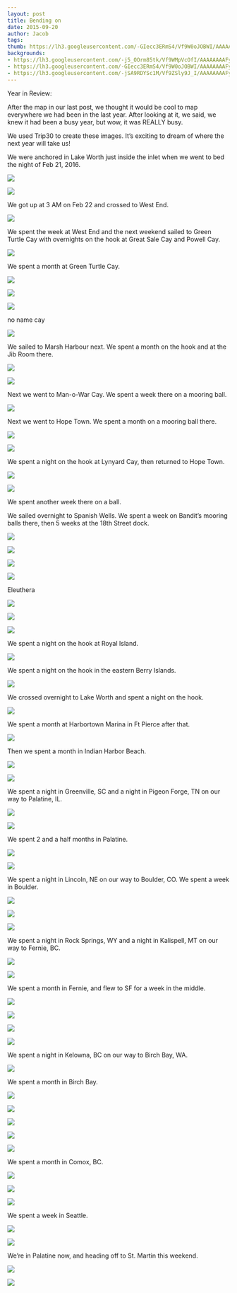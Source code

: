 ```yaml
---
layout: post
title: Bending on
date: 2015-09-20
author: Jacob
tags:
thumb: https://lh3.googleusercontent.com/-GIecc3ERmS4/Vf9W0oJOBWI/AAAAAAAAFyw/QoXENJnAhVo/s640/blogger-image-1176498696.jpg
backgrounds:
- https://lh3.googleusercontent.com/-j5_OOrm85tk/Vf9WMpVcOfI/AAAAAAAAFyA/VlIVS7een0w/s640/blogger-image--2033543811.jpg
- https://lh3.googleusercontent.com/-GIecc3ERmS4/Vf9W0oJOBWI/AAAAAAAAFyw/QoXENJnAhVo/s640/blogger-image-1176498696.jpg
- https://lh3.googleusercontent.com/-jSA9RDYSc1M/Vf9ZSly9J_I/AAAAAAAAFy8/RQLlZdyXDV0/s640/blogger-image-917237636.jpg
---
```


Year in Review:

After the map in our last post, we thought it would be cool to map everywhere we had been in the last year.  After looking at it, we said, we knew it had been a busy year, but wow, it was REALLY busy. 

We used Trip30 to create these images. It’s exciting to dream of where the next year will take us! 

We were anchored in Lake Worth just inside the inlet when we went to bed the night of Feb 21, 2016.  

![](https://cloud.githubusercontent.com/assets/13930968/24735070/a713baa0-1a46-11e7-999e-4cde13af7fde.JPG)

![](https://cloud.githubusercontent.com/assets/13930968/24735403/65e5d516-1a48-11e7-8f54-b8a24f99cc98.JPG)

We got up at 3 AM on Feb 22 and crossed to West End.  

![](https://cloud.githubusercontent.com/assets/13930968/24735424/7606fa88-1a48-11e7-83e9-96f48b5a9156.JPG)

We spent the week at West End and the next weekend sailed to Green Turtle Cay with overnights on the hook at Great Sale Cay and Powell Cay.  

![](https://cloud.githubusercontent.com/assets/13930968/24735455/a786ed0c-1a48-11e7-959d-d7b4d5d85761.JPG)

We spent a month at Green Turtle Cay.  

![](https://cloud.githubusercontent.com/assets/13930968/24735551/1cd9bbc0-1a49-11e7-926f-a30e0d5764b4.JPG)

![](https://cloud.githubusercontent.com/assets/13930968/24735581/33006782-1a49-11e7-9764-af95d300bf9a.JPG)

![](https://cloud.githubusercontent.com/assets/13930968/24735600/5ef88856-1a49-11e7-8222-fc1098f41af0.JPG)

no name cay

![](https://cloud.githubusercontent.com/assets/13930968/24735634/8913a06c-1a49-11e7-925e-3efae3efe167.JPG)

We sailed to Marsh Harbour next.  We spent a month on the hook and at the Jib Room there.  

![](https://cloud.githubusercontent.com/assets/13930968/24735673/b1fd54a0-1a49-11e7-8275-51da10a4160c.JPG)

![](https://cloud.githubusercontent.com/assets/13930968/24735707/cef0aab2-1a49-11e7-9b83-c6097dc9ce8a.JPG)

Next we went to Man-o-War Cay.  We spent a week there on a mooring ball. 

![](https://cloud.githubusercontent.com/assets/13930968/24735726/e8fb9746-1a49-11e7-8802-50b8a1275d01.JPG)

 Next we went to Hope Town.  We spent a month on a mooring ball there.  

![](https://cloud.githubusercontent.com/assets/13930968/24735747/09e2d3e8-1a4a-11e7-96d1-f28b454124b6.JPG)

![](https://cloud.githubusercontent.com/assets/13930968/24735765/1eecd68a-1a4a-11e7-9e7e-a9206e749840.JPG)

We spent a night on the hook at Lynyard Cay, then returned to Hope Town.  

![](https://cloud.githubusercontent.com/assets/13930968/24735778/34986fa8-1a4a-11e7-84f9-e7ad699f3edb.JPG)

![](https://cloud.githubusercontent.com/assets/13930968/24735803/4730cdea-1a4a-11e7-9c25-b52ab425afb0.JPG)

We spent another week there on a ball.  

We sailed overnight to Spanish Wells. We spent a week on Bandit’s mooring balls there, then 5 weeks at the 18th Street dock.  

![](https://cloud.githubusercontent.com/assets/13930968/24735901/b892afda-1a4a-11e7-897b-0513720805e7.JPG)

![](https://cloud.githubusercontent.com/assets/13930968/24735831/695f632c-1a4a-11e7-9d58-de310a4b7dcc.JPG)

![](https://cloud.githubusercontent.com/assets/13930968/24735935/e1b3bd96-1a4a-11e7-809c-7f1deeb349b5.JPG)

![](https://cloud.githubusercontent.com/assets/13930968/24735960/076d3a4e-1a4b-11e7-831b-935247d02e96.JPG)

Eleuthera

![](https://cloud.githubusercontent.com/assets/13930968/24735990/296dd630-1a4b-11e7-9ba2-ffac8d7d8ef0.JPG)



![](https://lh3.googleusercontent.com/h4lawsWt_yw1tulKDTojeMFw_46TX00pNUPWV3rwysLlEYSrUoEEwo3J4kIAVj4-rLxtDIARAoaUszqkCUhdL3ONp9bR8eARQYGmIj1VIVyEpVAG2Ca19oksbRXvlM_kxbfCtiqySRcrwFbVVPvMEFYQpdY6chB5M7iRO_81mHUGMSJe3hnPmBABy_GszuLXFKEsOLSXoVjukT_7cLGfdt7K9xczN67f5YQc7PmhYqEDuIgKLvObf19tMdJBzupflZzkdJnEP3OSi87uhjNe0pnP6Atd1-DOryCPytc53yoNkhszkiSudoAIkF4vN1wg371uYSSnAUdKQN8cwah4-2v21uB3GlarWLAdl7q12NZHXBaYeZFolH74wn7y-sbZitG_0-UWM4fk4tK7TQ8AK1ecDZaHnSIZ3-Ju9qHK8maAJ1pJsVW2Df7CMuRS3KiO0be8ti5vv3eyBY5PehmUoB87g_ZmBMMn-GRCjpcEbs9_xC6pVAeqax3Bf4QfnWNnwSiOcAD3Jhlue8_5yRwRrqtJxxjO-EzvvDmqloUMp0a5d1RO9Mexl2POm3fQwm0-0Hy1ta3q5rKzJ-vMXEmdGz2vehefsYlyQLkug9WdMbps61H-EVmxhQ=w1502-h1126-no)



![](https://lh3.googleusercontent.com/k22YdWKpXV45sN1HnkyjooK4II52gvC0pM2kT6cceO79StcexRmcetiqMf3NHeJmP1zFbPtHKYNdknlnUL1u2XqtAcOPYLQSfJPHwvLQ1qJyh8Qqk7_5-dWN4w8E37EzgaOH6myT8jLgVk0jZLxmA5rsUeTTMDqAExZSXNCam4A5Rii_dHXAv5AXDRtO-lQvDyTXdo5NrmuJH1JCetPyijlUGGN7cyenTMfjCTglIVJ40qxytXcRooDbHiCkBI3XhEn1fel60craACkJbAcYXhYyfVKn14c0m_mlhnAXz774IW7us9fSQGurtsxjSdiVHWMigR3ssCFG_H1upgnCqzZJMAWdvFoWY8C1fS2Oaarb_xFkwQ6YSSCZ7xmhFx0YSDzH8F9jV_MTwY4hQQNcde70URL7TQlsXp2uUD6YtxiYoSpWrzXlWYvWZudEzZlhJ8trZ8t9p_DjC8s992KDlG17CCknj9FE7bCzeW8xAxQxKTwZu5mpPuxvljfNUXjkMbl7wxV4R79NLgKWWdDN17tXYi9lUD48EWdImmijgWMrx6xpuIlY1XdyWgm4UoS-hEyU9ubOAknQdCKnA0JL16W8KHgLJKSFkEXgsGYkftNVK8cf-YdxYA=w1620-h1214-no)


We spent a night on the hook at Royal Island.  



![](https://lh3.googleusercontent.com/ywKbD7Tq1FDeQr0Pzlv6AlXkDg3bKR3eOUpfgpQYizDP9-bcFwMsY2GhbITbUajJQxTDen7G59OV8-EKTsiAiS8nucSQxnGUmvKK2B8Kh7k3oxqNNnfTi2lZU8Wd8URSjzw3mOlpTP2fzKQCIesH3qxNWwFzHkO76m4xoPqMCw4xMPkehC23BR-RL5J1IKnkXsuA9ORYfXAI_B9_3J7ayGs5neM7UMZWRz4m1cnvp_pUiCve_kekk0IWe7A31qbV3rjTfMQtiMSK7_XwPjJuuETQ9BB08x0mC_hb4lUMrzm4jNZ4BFWAu6Ihlmo3JKJ5AVPSCwkN-GxbxHBOFwMskCi3wp_QAHxBy-4lW8HHhIMnOCqCpZsfvWR3qANQ7u8H2tiEKoZLbTCyNsXErvgpBR9lEXVwFKFtQJJXE6dFplbTQzQWbEEV8yfQfFOQ-HY0LAHJ0a-4tHJUZqTkIf4d6grtf8KbOsF4o273Eja1oYPDxG3Qv2xgUiSQnX_b6f3JpM838NgRySQig4DOHkeowzAezWjW2RPUJWdt2WO7qwOBTTUwa7pRjDFR0A8yyZqq1cvoNMq1SABWdGm8D5ZVRGOK4BGV5VivwrKtFizkjW-W-d6EfA=w1468-h1214-no)


We spent a night on the hook in the eastern Berry Islands.  



![](https://lh3.googleusercontent.com/xOM4UzdwQx4p0cPULe3LUCI_xc47_NB6yRmrdxFTRjTepzbPFIGKhRM9yuQTNFG63IDs0FVAyA6-K80W_Ft92z6yuQML84oOc3Sy7Afc8RH83fgmtIk3nULoNsD79gLS3XI7HpZxTnQ8oBeKf8DeHvSvBDbBhumUeZlJmexyeCaXRR8wt0qOqNLwrEQ9vDzLM2yf8_6CzUiupdysxOjVG7qJ-hMSvUXCQ7hvL9H9M_5TWA9mweg1rOB2L7ScMx19BecH4TgKHpsjIuI3tqq4YYMQGg9Zpre8GsNex6YlGAS0kTmii9JzqhcG9RzeTdibRsocEMIjrSM2q7k9vi8leALG1vAmPq07X2XccqTold6xJZXfbCAJuI0xOlGijBwXnNydDIc4I9eZjypptuPPSWSA5B17N7aChF60ForFZtNJDslOYkGZSuwDzLjsEyZMrkE3xl5kNGQM20m_Vf7SvrmhxENzyFvdeswLyCWLMOny24O9rnFWu0t1WeVj-JO_FbPwSsZp2lpDeKKSvyCV8OOIT8VORM3pMS4kvYBq1vF6dHXVHAqivWVpDS6aCxUh7IUJq1ygzu5B2KTkbnDHHWd-Pj9vomtZEsIPHhzJSbmK8Br9wqQA0w=w1620-h1214-no)


We crossed overnight to Lake Worth and spent a night on the hook.  





![](https://lh3.googleusercontent.com/WzySlyraJOhhxaA24h4UcP6Ae_m1RNbzP5q5pWr8c1otRXSnYVX33yopHV0GEqBKRHxxa8jIV0iQg8GMS3naHh9zONlnWf8WzPy2KCUa5wmiD-2ijJxepydEp6KOSO4JomL1TZOiIo61Z4Ws5ikTcPmtzGaySMHrthgRps7mGlHjrvG5Hmg3QZ6dbopUQAX8W8f5VcBppRKMtHbyA64vUcpuobO5oriuty3ew82RppQRAsz0pd0JOG68rzpeR57TX-wRvvRxoruwsCsssR-1rkVCH6YdJ5ZFGebRYZXYgsMJS0V0D99zFOGdSKFGkB5brgLNV9up_wjPyex-Vdc7sQud6S58HdiP4_na3D6wxoxWNPXZEvWeBWmXhWnEIdYXBB-Rcji4lNchVxUOERgUcArQgdrPYJhwH2m0f-5w1H3XteziOcG1ndhzDv8-s8zi7PU43E-X_cEtJKNr5Sc7fMHJdYxx2VoEzvxXPMdVJd_1V1IhlrzGS-mfctAUvKRJ7uZl6yP7iClo2LhXYCLDp_sbkMiGflAPn7JoUvGlBffMr2AHSUit5qxhrZQv26Zp4VXz-7cH4PN3KCP8EztC_aL1tPoil-NJNyUKJ028ecxcMcpmVQ=w912-h1214-no)


We spent a month at Harbortown Marina in Ft Pierce after that.  



![](https://lh3.googleusercontent.com/vR65kQBfjaDkiGbYcSZNDovP8NT7cY_yt2LkhfQ4vs0-Ps6edAbzMR2VlX9X8kpVwJe--EXg2x7CIFwzkt-tRhx3pxoJJJNTjLHsy260pEdsszzetQPqF0d3yOjJUqlbksEp-tG-DCRZq_zyokV_b0TU8I0ODx0cO7QfBkKZX_rv7qv3jlxZnzD2x9Lidz_1QFu2ktN30-YGRcK6zE88AcIufrPnzrbpfNqUyUbU09XuMpWVovvyroG2bIgaUNXSPuClrDzZaMhbFxdQYPMVw2zVtaV4omNhDC9KYPjt3GXl65o0BBGvHJiHXBQNQjrfB8MPq3_YH_rZo6j708oOA7UdvlkyjCOUbNL-S6NJhpifGzAcC88t0RLcRiwgYxeKDQKxTG4FY6cJWmMm7gHIRuH5fZy2FDqi7iyQZEId4fXz_Auy9jIXwLImaM6oNvekw1bZMUMWzC-hXY3jpv3biiTVmG4_zZwdbTBrSQ1OgoKZvEaYuadu3Vfgt3jjDpJwIZBZH0IrPYoNvIPvYy_wWRliOyg5uUwAvW4vU7LI8d7jLWfCr8dkJmukimqXebDHq542ghbs4XLVzxGMVwELAIL-AVY-gAjS1ZVDCU-C6Hyc0teDIg=w1712-h1214-no)




Then we spent a month in Indian Harbor Beach.  



![](https://lh3.googleusercontent.com/cicZO7zI5Vy-Whc0cyj6h57IQm-3WvVnp-aXYNNCCfkc2TBaqqAH1Z3PiAnDwyIrsBbgcqg6_u25m5j2ABBt4xAVfO-DxKvVpPK0fSrenKuazNmrcp0jL5T8Bv41NCRKyVzb72BTH7OSyRE7NTt5c_fxDGfjCsEcKTXyVSw6GlCAXa__MrPBFpK3ANHHawDqMt5z9RH0QcF4_nDCf_jb87r6EVav68ZtmfdWVoD6xxqlYcB4pdjFAPU6JdkTxfRbRDh3dQaYJG1AnOij-AEo0Sn2RkcsXiC0wNXtebr9Bko-DtWyJP7L1KL_D9ElQjHK3RGfYto0FfHoBfW1FXMaG53X69eVqEWK_KlsVBcH2oitocu7lgsqkRFCD7uPJFufS5Ekw-Nur_jEzDcs-5ZtG6Btc4XW4zyaSy5V2pkGugMJvs5uADRMrY3mFXQR_2tZn1YCAx7xpy2gHnErohHdKnwH2Rd8auc-FJPM_2MlIzCHquqztbbGgqW1RJfh8s5mROqVOEBD3vF3e_suc2-9sX2dXDEFMfKOA11UREJyyLkhy5hOWmAQ2kFud8WExNO6K23_5fiLRhm3t2rOdjcL5yzolPYnhA8vzdo4QAigbXAmcALJyzFsjg=w1840-h1194-no)



![](https://lh3.googleusercontent.com/ZwgKzNnbuUePezqwTmvxysi2I6RJZNT2mWCS45ORej6iurEaAZqUjV7u632SvrRrqSgzm2PP27GHdjepSlzoUi_9qiST6EGnSrkuEPnnVX_lOT84QMGzaZhGKw8LL91hz78Qmamn_TwRyNX02x6GnaI1szL3YwoYSNb7wq9BxqRGv-mKuDoxwoXSwCAPl8a4Jl4okIiIyG0h5V1qRzPB1fQdRJKuSCzp9NVK8Dogoy3aBb9fJVce-LVl8B06NmKCMn05TwCi5yVTLmethzlfCgBuIiTsR5gv83jVCWUFhxJPK8c0r1hkCrnMKC4YUuUEdvyvAIapzXpU7qX_XLUgjjEtfjc9gpR7bg_BxYm04GmxiRQ5GS8FZHrVVQqm8F6Kw71f_SQFb7aR58vMgbE4gf6ZBHHhWOKm253GnzuR1eymD-nEyokEEuXnkPDBTa_ULFIlpA46vxf7yo5bVF02ewiFQfeucJ5k7N0vVRdmaLRwot3xHNI3OMamdcPx8X3cPxf7TfzgKurC-brKNLTBKrcxlKv_EXH9Ggb1a1ITOUa7Nwz2qe1cdKV8cXWy_iCP2fZSxB5FgxR90xqFlXOaTfECDarFNU_Rxb2v6hQdgBSMv96UT43yaA=w1414-h1214-no)


We spent a night in Greenville, SC and a night in Pigeon Forge, TN on our way to Palatine, IL.  

![](https://lh3.googleusercontent.com/fLCj2gFKnGhcsfpr6j2tRX6fgSBw94elNcCLGA0XsAyyly_aavgwWdBTvRieAhQ_ul3NeZx6s3Ec4DXy-uuHe28PpWdCXqPmJfZVXkRsPJb0mcw_2LcRfuguSC_JgxcfIG2uAG8Mkd8uIm5_kdEb5do5w9xiW0oIfJjGSJt5gMQiwiWsuhFGh5qv43J7_WFuI1TCfuqlsydcymO59J-vo6SmbJ3agnz7ZqpdgEVv1YUSjgy8KyDPmI6TydtY4GVZTyAYM3iaaGXhmsygcc_4Sg8XfDA5yGQzcEswLX2-MaxLs08VD_MbdmY7NU2eLXRbSW34Y4OzVA0_uAeBXM4rPTahWf9jQOysjd8u9fd3rXYuAdAl2bfPXBU04bA1MEFSYXaWAzhdS-ReN7dGjHfqm5XRrPDfJyajqLahU5GzlqXBUCyBbV3Sg2My3UrIjD4FW6aXorrHF29XljOQUuO8T_SmIyGIbulWQL6XfA-sRpMTzSexqZmIAcHuYfiMMb5e3BGLY-1YYjGnJAF6SyrSPxx5Ie5C3k51A2Ca3gYYsdTY7ax_tRYOEegExqcsmuBzLxaW1q3qxSiDwfJGTlOOfCTU0Eav-wpJrCgILTRrAY7vLTaNkbrtSg=w1470-h1214-no)

![](https://lh3.googleusercontent.com/phLCLuwsB40OZq5XhO9ZzliJzx4eQwjf1D8TY15kYCD-GScVuknZK6jbkuHMygw5RTDmiw-jLUJPKUHzj6GrQjrL2IDo6M__e23pOqoV7icdxtqeLPBIZHYKvyfEJzKbfvFbH8tm_n1OcgpFPgGwPXwPPSoNgbVlUrP1IYq0M5WhQdVPS-VqJGTGIWVvaSfjVv26VG6HNug7g-sV5Da3nUzRE-bsUU4W00nNC6ThMkitAyRjANIhy22Uk0B20UhOkuCFwaSnZ9UZ_Qfd_fzWGmb1iITiAXPkjoLVYPSQdY0Ye2WaYm_qSEqr0_HiURomy6erGQ1c57yX8qlPFlJU0WFYafo-fr06whQ1Uq96Z6gNr4WG8IN_2Qe9P076IGiDM1NjEdG-kGOQ9KvxJoPoqgoaq5u-tWB2lc_7vYDUybGFsvPc7gtOZLodK1xM2UZK4xMws7GiqQSf00vy-nniav9ZGTrEWQW9K318w6q6ILg9_5YJ4aRw2IyLOdBeewNSXIq068TderFoNb2_Wv6hFOuojI6DKRurRiPQ8oMi566IIfIlxNdGV9iJoVc74CuK9gfhJAzfvBn3hcMeE_9VJRhpXhsfganjq1D8rt9yrfqBNBDibBybdA=w1620-h1214-no)

We spent 2 and a half months in Palatine.  

![](https://lh3.googleusercontent.com/bgP3N9xOmpwZHSufWR73rBTXmgkearzkqGipbI46HEeWJHv53whQK089jNvLa57aGyryPphEQFzZWzjaYDNkZ7xRhVJ-xbEPPUkkQjKZUo_kgzPp0bExwT6pC27fc4r0Keww2uCifdOQX0fR2hv7CzKYjy67zLju7AK3GvsuBQNJ0ZVb0YZdzwjKga5xKTMFCZn2uWgicqmfLBhX6UuYmHgEZeBz2D0H4N7nPEG3N8T4HK3ElkcZpihHcDIboy2kE99GpUNWA6OMT7q8QJuuZU8_o9cay4hdsP6Gw81lum8U7uTebAKutaPuAyOIu1ZWLVb9W_TxYqHFhb--Yaj4ZJcb8Rxwp3t3v0qFp2ymAEcDEnQkfi91EpjYEqm8ZUXrhdKhOFSd7TjsVQyYpd_ZbiFCioJlzRBVkkLYztF2dBZEammSa42ZFTSP8cGv9IW-0JkzAJFerjtjRDGzh4xVvWC9cPis9ZTtyXfWBkTXfsYA835zIWObd2V3_2E0szOt9epZNl9KyD1sEvCLBDl_0aILaK01zxKPsToBv70fXRm0Y2gxCM22zKPckxbmXwoPouWMZQS1QyG-OCx1qkJqpqqseEwtPa5NIop_O3vCOh6PT5uAmCsA6w=w1620-h1214-no)

![](https://lh3.googleusercontent.com/PXU03LtyD56NUsqZl5e6ITnpowReJbjCgYMrAeWZivWY_G3h8xu6mfu6cQyGxZ6bcnrVI5YoHk6KcZTYqtjMdjuzMvfzgJeHpnByVsi8nlR749SHS_9pYCJbhNJ1fH__RN-riLArvOvuuDsLnobew3t9B65VMUuk-XVKRKT3fEMhB43AaLD1yU3YWGLdr0miWrVyGR1TBG2dnrQCfrHAAGaVHm7WIYbqinEWgnjq3U0isgfPRCgRabfBs9jRJw_QzbEjetYp7ey2VOpPyIIcVlftY5551tzVRUL-yK3d2A7em3XPtl5jvZdXRx6tmkMyhQvDNRGOcvbkLmKMNjxdRz2GF2Efr7WZSMWdni_kCF1bzS8ckJFIpI_UvFsV332YmN238pQjxwZLGs9-63Voox-wo2LZy9_Q1TQO1btHP7eoboipMTOhEUSIvEFyEhTxlUoJ7-mWRhHMvvgX8_Dpz4qQV7-OHmq2Uk4uDxxhevPbvXQTKayTjVHmuM4ra7rOxmBtVfXvked0hnTZzgSjiULvD6xPAe1OAYrg-N2aF4kEqUEtjUxP_tZpnBznAqVmuHa4grhby86KsJ9-HeN8i32ip0GFFhQqCtwFU2gYvBCZvu_slK7amA=w912-h1214-no)

We spent a night in Lincoln, NE on our way to Boulder, CO.  We spent a week in Boulder.  

![](https://lh3.googleusercontent.com/PXU03LtyD56NUsqZl5e6ITnpowReJbjCgYMrAeWZivWY_G3h8xu6mfu6cQyGxZ6bcnrVI5YoHk6KcZTYqtjMdjuzMvfzgJeHpnByVsi8nlR749SHS_9pYCJbhNJ1fH__RN-riLArvOvuuDsLnobew3t9B65VMUuk-XVKRKT3fEMhB43AaLD1yU3YWGLdr0miWrVyGR1TBG2dnrQCfrHAAGaVHm7WIYbqinEWgnjq3U0isgfPRCgRabfBs9jRJw_QzbEjetYp7ey2VOpPyIIcVlftY5551tzVRUL-yK3d2A7em3XPtl5jvZdXRx6tmkMyhQvDNRGOcvbkLmKMNjxdRz2GF2Efr7WZSMWdni_kCF1bzS8ckJFIpI_UvFsV332YmN238pQjxwZLGs9-63Voox-wo2LZy9_Q1TQO1btHP7eoboipMTOhEUSIvEFyEhTxlUoJ7-mWRhHMvvgX8_Dpz4qQV7-OHmq2Uk4uDxxhevPbvXQTKayTjVHmuM4ra7rOxmBtVfXvked0hnTZzgSjiULvD6xPAe1OAYrg-N2aF4kEqUEtjUxP_tZpnBznAqVmuHa4grhby86KsJ9-HeN8i32ip0GFFhQqCtwFU2gYvBCZvu_slK7amA=w912-h1214-no)

![](https://lh3.googleusercontent.com/-uUZ95WW84ofecUY2L5OvbLHlafj2AZ6vm4RlW0ne9USzcg8lhJvh-O8_IaXQj8q43tm4gMKbSUkYVsszgjaTNqnDRsT3FQQaNJLHHUUJfT3-1NjF_oSAxIIR5IVd4RLsaK02QAOthbWI1ie-3-6GQlGE3SmNofUUlSfQxR0D9YB2BWqk8uvdmQyeOZjP0sxHEBVseHc7A4aslKHDE2mMtaOoMWxdd7Op7FwLqJaKhebSWyuc5eitj5mIiSkZq6DRzxxD5KRcvzU1HUg_ygvvwrp3Pm0oxFySFTzQk2_s-fXGqRiEB1savnl5KZVBt_shZB3Mbg1clrqq_wEsrjR4vlru6EgpD-cuhn2d1aqUFKFLeNV9w22LhzC_2i0ilyxJtYfX9EmFTdLYgZEOmC_61_HFZcaHuSa-fZTqHEMy_IxJp-akdYYhBQNKpHeS6x5bePUzt29xVmXp4ZazpDfazraPoAz-eHl8Ll9fBRl55abrHtjSb5nMZw7IgrvAHcuh3W1SDp9hEKegTXxsP8TZcpxbz2I5Fyf-hDLInHIFbYBdDc3D96QkFNyLujgGh54qX8QjeohsaWxl9NIfDcIP-hsSnzCyGs77egIen9wAPRZh9Kz86EVUw=w1620-h1214-no)

![](https://lh3.googleusercontent.com/YGE7-2itahFmsdg-tt8WqCpyCH4RKwHlqtrOP2TuHNX4HqeKF71mC0t5zY6aRIntkE7w7H6ISFQdPRA8cysqukGtVvCArO8hpajq3Y3RXLRZWMCdYHqt2ThNMTigd6XEa_mnjOrziUCtjJE_PyBaYt5qWdmAk4rRD5uGUf3qh7qWy-KjrEHQdl-_zpjUmjpLbJOjuAAOigX38fqM6fKz0qPKhPOG-zLVjTRD1mp79aOmm3NnEvYvoDoWq6S5CSCj699QWG2BH1rimm3twQsSTUDhP2EeE74txwYjJWC-IUsEe9uXtObdV0vFR0jgjvSJcxmNoukPsKsezl_sljobBz9qKQnkuJ97kq8FJW3WW9nxIiRDsghr5AhMBySuTSTjE4PuvJaCXSSa204S6ISCUpNMzdgMd2gqJQuMsP3Uh-POP1YM61YJkbFlZqG8pVVJXVn1_6s8K2AVXIVHbwPOpo-IsF2x7LMhnlxdxu1lNtilqrQ1DLKAF_n0IxnYVPGNsn71417iPbI_kk6K-yC93OrNObjxj0xPheLpvqq56znbXdi-1DHLFjF6VknW5WDRPyIsQO4PFNlX6M41uVFmhKg5mjY8FlQP0vNCV9TP3jac-t3w5yVK9w=w912-h1214-no)

We spent a night in Rock Springs, WY and a night in Kalispell, MT on our way to Fernie, BC.  

![](https://lh3.googleusercontent.com/TfJrp7qPNwB53C_Wly9m8gGZnYIwocWgkcNqpa_DdMAvogiM74LQYsUe04QN5-LPAnS4iaDcmou6f34Yp1IW3ykcrBHmKNSW0qqKAjh7_6sE6ltBl7XzJzkWx2WcfAsodCLyPF727OnZDrcOPUlet1D8hqSkjjogXVs2oWtgMo8arnPk_-IMwtnPNOgFo0v-XWL1h1aa1T-_gn64yBIQhPIZqXuA2NTk8dhLX-j3REC6gGpbA9paIw_7lAFyb6QqnxKfRMUQdIaDoAuf_Xm6vxRDkBNQ8XBtle1eFqEAAAaU1hncAbSNt6yP0kiThaWiuG55HLrRWlp0whohiIBycQAHWS00JzsJPX-mup6kCinG7REs93TrSUkOhS6H9V6PjL2WwFUW7TtVGOLdmmOdfLZ2DaYCCuA8ZSm2Hs41Bfzwn3gkHl3F80zkn-LYh3x-9hbAYH3obEa0VfLRYZnMlYv6Es0PsN6tb4sT0ZoT0qpG_UTemEMiQBuxJsIOwjHWxU7nfyx3I7drQjqKdXajIUtiTaE8cQTwuITs7ZQj-21n73xIhUfszBV5_QORt5CiCvL-dz9xSylFmS6bn18mAlBFvGcQs9XTiqdQWbQmLAZ6mHl25TKBKQ=w1532-h1214-no)

![](https://lh3.googleusercontent.com/qfD9JbZWf6hRlXkNgvKalCO2XC61LU3opQcxJylPhS43bKX81ke14JXN65979hlpPwLgoSr9rwR8ppYFsIuA-2aSHxLOFNjZ4CrLN_yhK_ZzseJvZLArLco8zS3796D0A6aeusvPsLPG651LAe1YeCgGu1LKPhnkOwcKBdg4j1s8bijQKuPDHSIrFttQV9W32ZLzRBF33z96p6_FEdMvjyeN8Pap6nvOim2UjkJJqh0ja1vZBhcUVu6d2l75MXCkAY2AYHZ-JKaj62AlLLbLlYthZRpM93c0xRJWW0x6S0dp0R-2QEc9A7WXen56unBXrc4Zg9l_TmOKLj1rFz2feHMHL_gBvvz0tX4K7kpCl71GYigxS3tXq29wdmQpik3mPjG6LvfvKfXgvcB_7rQjJyQoy4iXget7nms2P1oOx75aI43-lm9TJoi89Vwl0ppr3qDOoTGaZ9SD8VNtHZee-T4ryHAN1tZvcrz0v0TdiwP_psL0Hd7BgbRJXgkkxflrUaYtN2mHoMn4edokAOD2uXfj0kEDMZIvhjByEcnOKs-PyfatqQAtn98Cmj6P9y1kvClmUtr9wm-esanZ46dOncIa09iK_NjgYvvQTKAuQrBjNpTeD3rd0A=w946-h1214-no)

We spent a month in Fernie, and flew to SF for a week in the middle.  

![](https://lh3.googleusercontent.com/pt5ZmrBmKEk6bwdHASH-fc3blqnBjwSTezn4gWcwOWaaPb6T-IMch7JkK6czXmq9XR46eFekYXH6nMXuYF0-GuqTA-VM7jUthBKcSJCWBMFEDlwWZCv4bkasQG_oUhqVnkGvOWclc0wen7VMWuVq8CBgTPLv9POqPg5Hhf45VcZ92HB40XphcvA66olfbPWfQ2AMl6QU1pkfRwJJhjaeLaOxJsuIoEtfuGzE1N0zw3mSm3Hw8XH3HtnIJHcIJiZDmqGEQxGuZHF93dYu-w2NjHDdEQrWJXaf5G6BnCWPwo4MXQi9xgkvhbJQCuNxaZA_gFS52ydleg78-vicR1ZM_W12_nnpUe5aN9WzUazgvoOk-D-oiTE2r1V4zbjP9JesSEUBF3bPSX23m2-8eTR-gP4D6e5YNiU8U8IIgoPiXEk-KgwNN5ps8J4_78IKY6lWtEYlId8z3ARiEI94DFzWJFWmT7_bB_rcOBmTNbaxmLRs1xocMEFgmrsNWEi8jwlW28ahwXTOvtmMJ3jt_tA9rKNV_NfpisYF8RhkHzDJyPi6g405eaFbKlR43KMohvknaKxngJ9qR4MIUSJAnv5B6ENyo9i2HnSWZD88QWnAPxKrdKfNpQ=w1620-h1214-no)

![](https://lh3.googleusercontent.com/lIqdZ9TT4YQ-t6GixcWnra6zf2HRPLggMWXIh1FaWsJQYkhdOiczNi9PqndT5VK1VoTO6glqTvdguB2dh-Hq4VK47p_CogArDOiL5fY4bQUfukEZ5lgOref9RM4ed4L4ltU_5B6s6iPIMrqEryLEVoElQGHQoE7xr3H1d1LRKDXTzNWuyRx4ECIpyj-lc2rrYjoopQ_6v5sjBYukGF_KujOunsS7qkWXavwAIjMSEir9ZTSfdiqrEb-y1Z2vdiOJlI0LeQtIpsSi4MTV2x_I8wLF4vJxqsz4pT695eKbSx32DyUa4cJJ9nRVZ1KRfd8YkFqkl8kBj6KEwiatPf-qqRvhElXbR2YhPI_O5lCEzRnF_5srF_-GsCFvoq9sbK5u8MJTO-Wc6CVxC9fPwBVrRO0QhPYbOICbfF33sJQ_D1yjeZgrHSb80whYkhPfdZpNXr1k1YDrHz9D0y_nsABvbApF_Id3JQ4gJ3oGpFM1Z1jqNSwuvyPlXCag-NXlbv0vDa14TiaeGszOTJB_RStKUkNxhoZ7z2JheDu4CRsCK3BDfX10HckpO0Q1i_vt3ufNWWXy51uuvTe-Izl4RDKEKZ7TslJ4ebJ_K3Bs_b5POkmPR44W9Q=w1620-h1214-no)

![](https://lh3.googleusercontent.com/7Qk8Aj8muu1hw7ChJRyFq0dzaTuTe1N_wMXb01pPgvaEJtUfW_06zR_7uo5iJ9b-FIpTmyQ_b3wWswqBwCH8xrmXGSX8prIjfnVjjtEcRyUelMEdr0k063XbR-gusX7FwQBZcblJosjc-fX9YGKuvg4azIPcxnjBHBR5GElqkaH4uAQq5mgovFMRwTS5YVMwg3A-Q-Xy4DY9r2ET_Y7m-szRmEY19n_MT5fwy273sHxvZ5AYccUQrlXIe9P4BV6VxwEp5DaTOLQesc_P_D8WMk0snCIhdvFxvfBY-yiGhP9HTkebBf4Ogud9sX4oW_qbFjxHQbER80q39FkJP1yzHzJkBW2t6JAREAladJSVWJvHY8EX7dp6brrQdQaD3ZM8MtIJKJoDqNLw0ToefXrU3KKQOg8nPX3Tns_007WExmI6kQKq0y0GhJzM_40VBTmPoZTFuhjC4_cTcmsqju0PrSIOqpnCz5QR5hqrOCSWmDOaL4-SMdvoSpGR2zrXBb-msTxwQ6WUWqxrx3F885AKMWDUtY7R_mx5U2NOBFzCTMWGhqF55q6AS5hY2zphYUxJDLRWbcb84nIXaLfizmM_XQ8k2JGmAZl5IRhzUeMEn6KFHl2B8O7gzQ=w1620-h1214-no)

![](https://lh3.googleusercontent.com/lysAaBxAqperBoEbHGzxu5t8OYFQNvWmLTxQm0COQHqNpbvAgTI8JwXwiqLr3whf29nbMEaXbsxCqGaLzvERkkjne5DrwXfpCghOG8iJeaEU1_5FZzjgwdRcsd3RCFGIj6-LveyThfCOQKNKw-LEFUwEaJAu0Ajtq9XoLr6fTcLzPWR01saExaoL7gBMdQCExIPEIgeev-HToDK3yWMXo2pQU-zNICI2x8q0rgXxb7YbJN39rvBSlOYWBjmDyfdaeHUaK06hUr0cvpEnfuKwZBFPdHT0vRBsG5gdynT5cItfW2lmxZgwo3ENbZtK4ditjrDKSjPSPaYYDeYbmwU92DvrRz-tmPnlJBDu3UgwM9msckq48CgkdGxtXOHzmZJEBjJqJp1-nrSUblLAipp25xrshUpRz-16mjA3KvKBCCbUURYXnISQVuprDPZfEstxy70gE0OfIQkU6el0NmwKJ0-5uZbC4mHShatmocySvo6R-qhnan5p9OM_9RUqFVEgBYCKxPEZqea696QkSxkNq5bzrxZyFUavj2-sttjeI1bMTm0BEfMyOMHlG5-w4UYK6oYRk6sl1iH8xpiZ7FWp1QyIP_zGHKqfA1Xob-RkLxhl9NHg55G-AQ=w862-h1214-no)

We spent a night in Kelowna, BC on our way to Birch Bay, WA.  

![](https://lh3.googleusercontent.com/Qh36PeGR7xaVJgz9eumWQu_u_dYW0Vs2PxlNxHxdbdXjeNy032Jk6ssO3qK4Ghrh4xM6tlZqdDzQhEag7FaXM-HqIcIAmAg8vmIH2sUDRlt-gzU9XVmp26NUT6ZWDgiVEz2-aXSiasd9cuV_rsdRblSSeL63wFhbWAnVglypO0RB_p62I49JBrakoLAWNbw6ZoST1wZXx0dcUKk1OFwUXb2_HBJPxUEx-3UyHMsTzwizeILRHglVCnuWCxejcXe2tO7K9cGHnloyMT1fL1Ll_fdB-vA9wmL0_jqAzurDQFPX8IPOrQZobOw_LGgfxb7dF0k6GYp693-1VYNXRvxQ6KaFkdijXTX3jgUHx79mILHuWCDIUP7pSuJG0dvPMvZvo9w08HUL4weXxpDiW8ePE5_CTJZxu6VOaMET-EaK_vNs5zSU4j1B-i9DXnNBov-fap7_vxZQj3cPnQiZUXp9UGZLTlzE3DN5LUQb9cNJPAke5oRRdN7ySOymV9fiR1VQUDPw5ov4Lk8gq6W1Te5xK5mcQAXBEWemldQbOMd8P7_s4JiSfdFUfd0VgubiFn02Ye60z8RK-2z882hDJ9s9FzprVPpLHtTG6_BiLYYCzy7CXxeR1A=w190-h212-no)

We spent a month in Birch Bay.  

![](https://lh3.googleusercontent.com/kBu42vfDy2rCQKTK7aKMSPdJnmazmx7cLsJciJOrEJ_9EChPnSX7BaT3N9pr15RN35K4HpS8mAZ-EIozDGq1AxXWmZX68H7m9g8QQLUz11DJ39Qr2sfjQQCwgIpNWZHfhgtrp2U3EJxmod910Cx5724XcELRj8Z7iftiuCMBy9ByUZPljkSNcP1bXtpz9LxLNUnU_BNvgArIqMFFrfmRzV9FfgGEk3DT7KWn91QwlnNAuR2c0gwg8YjZ2yk98-kGi4Tj9I7N1GUZ4mRg20XXFJM_H5yhVPWI8Gk-Cn4ZJfSUquJIYxDYPgMZfijnAhAUfH7s3COYJGoGWfo0cjkLNoc8wCP7VVMOeTVqNQaMSwMt8VxR58gjcCllQ6THsSIrP5VdVpMj1GGiAoFU4ZiO3cuoff1PlEUe0PD7EQOoa-iiyoWiauEpoVQgCioY1eqo4idotEzWespXXdTruvJ_so9csjNAP9tWnQD_WQ6QbTpyikNoyHefD7PULkSADWJwRss4P-8y1bliLIzVqfG0y7sb5AVASPgKJCsxeazs1DXGvvqEbYzwUcLCv5V24D3mMOEfRMggPxFujUd5a3p6XkYyOeWvQY1dm7r3mgsjCnNL2rbItLMIZA=w1052-h1214-no)

![](https://lh3.googleusercontent.com/dKQIPep2XVBoOo_xF1ttQuSx64nTztDmmqRogdCmFEqY6Rb7-0C4ZU39asyi6AREo-K3Yy7VISt2641KSMQX90j1dRgzHHSLssRqy7LL6OYY7BPUJF148LucnasDub3yzf2fVMolADvXiOtUqlKO7LE1i8DnhprcnXPz1Fr6oPrjyz-OcrivLPYbNoNuR98Hvj49sjzeBC_6qhc0DyQ3pFeUNcEI04b5RxHGRrtVpkZ1mcWCLz3O-VZKnhWOG-WFADx6o2SsZrcWUGnTRcUDn8mI10UCY8Pc-26YLTzeDBeakDSWGdkL16DcmcR5Gpml0OODr6ZwFnJS06aa5UdCpKBtzW3CzNwQtjKXOiah-exaAyAb0Q27huJxXs-ExADsBImqV3WMORByxi2zW4F8akju28HkImbSYhZVumeQeSswEtCJattcWsjxYUW5kxy1daItKmhARlLPENrhFFY0pLjP6Ox790fLJ5k3WhF7gzwdy_D2C91tgMknq0GcIAUVrV2rwNIQ_pytmfYUmmfYyzVr9cwARDOcnaDYoOUw2xK7xwq534UaGghme2S0Aus61FRI82XoLozPNGX2NopjJijx-MPfn_G4pAyRGOJ2Yudq-mG_Idna0g=w912-h1214-no)

![](https://lh3.googleusercontent.com/6m4Dd5sPkL9E0UVNS9A9bLwwiMmW0XEBLgXU70ykgwIr5RnswpkukB_refEjz7ZYgCTgvAiGUzGXkkY-IrkwA5KLQUHkuK3w5MRePVlhYyJzYzJFyXcWAZ_wOa_-zw61W9Wy9xqZIReGQRkMP_mf_yXB4DFZFDLjCOpR6tAfL3QnMSpsMyGbD05tABGes86YimRkf0gF3ww-4QJmoP1ycNnuBQNVYhowA0ooPZI4obbiAn9DeP8kcRt1lc7dciSDJJSby1-SHl1ECP7hG0bxD-KPv_2y70HsSUz19E5CV7Xw8jhDpJoX1YYz_jR2KrnFqe75TRcRQYXQJPIdDUDOEKkXXOU8WHmibOFyWpyKyoBxxvI5yEBjABG-VT206z6v6T9tCkTyq1ECC_vLqoAkBVHD6WN3zVFajk3Jtq5wG_AAbx6HAlO9-cSBpwIOoUEad7rwzX5p4myOkHbilR5UKaD7m6G_JCQPTrpYU_uhKctB1WHfrlV5KxaS_fadUl5jeJ3WEBpqrVPKJM35_ARmOMlAMimKlf4Tm0jqSL3_Swt0NCmELpz1ryADLhSLpLnwhRU7QyLe3g10Ck00UJVxHhYWHHNdGqn-WfFEgPOJt4PGeNBAag=w1868-h1214-no)

![](https://lh3.googleusercontent.com/ynjiMGMv2gtPQav-HhxI8Y19PO_nIK9AN4N8SSb_iigHzrRj562qPmH7Tx_zLIwXfgvFsOQf77BRwekljPomhZYttoyB_McuesR3BlUL1RKHCzy0tUUT7sU9HWTGWRep84Ztx8c9fbllCtMIGW7A3VZIUhQDGA8NNotj7t-jF3EbLXC4_ZTx06oDlLLq9A2QyH5HpE4yvChSv_f9-H5DFDKTdl7k-Jpc4Hz49NGsWCkYHyWPaGaRNwWdUUf4MLub1EhkITLhuDP49T2b9rPSILCxBwpFp66VEi2dzHZA1bNIVCW7aBTR_cArFE1sJgtwrLLdQltFZzi30hA79GoOP81X0ovHozmYqaLkzhtot479DVjY_XqeGw__TrfpmhHWpMRo6IjkVxkRiUhWFwIi6_fzx-B4tHcM-BcqByUMaOrn_CrN3wZVjovUYSrbysVvH7ld8PuyHKai1BS6S_ZFaQ6LeEjutpGGHXkbePtQcM-BPIvMHuwADseGvH3qJI5tOH9hnYF3MTTl2LOTRD2tvHbSl69TR5SA2CovXjuVGcOk0S1ihuSE65leNMOSP5fOoVByy6g-3semw33Wg95skwVh1RCmv0WZ8Pj9H5cXlnX1g4WmeNpVyg=w2560-h944-no)

![](https://lh3.googleusercontent.com/eG54XrlHib-ySC447IPwwo80e6P4GlsZS_OL2zCygR89I5U9awUNOrSOxx3cJ1RYVdtQYw8Ib4PN5Qvc_U_1BO6ipQjYgFRMSYYzC_a8UDLnx8FR37qbLDThQ2lFIsiB91A6tbPT5Pib3wtr5DbRft3KyhwqS1kEYjMelHIQVDIwn6PXTixKBrKwlIjonFCwOt6t8s6dX3V2jGMd7m3_orVJJy2gUQaPK9QEV71zfo1cTk0LLhKlMxA23H6BPW6OviPToAY3QIGGZAnpbBDA5DAJSgpLaJCpnwp1YZFwF-YFWgvX_3VWtYOLakIrQCyMzac4bmAVMy_wNl0r-e0d1WGyBWhis6FVDUh0Wdc6Nmaun4SLC5nUJv1IMYtqhB-EaaULOaFaDpXHMBfTsBZPlstqBIYUHxoDsZOTQlxL3KxJvMirXC3xEHyEg7cSUFRKZx46ZfDW9vv1GK_qOQmlsxSi8tFUu7mwmDL0kmVKJhjHOwSggv-7vonzRLPuSDQZTuCp5nMPJfXCziEKC8un5AvG-7VdxV7FqFs8zO8KdO-2nN2lsLe203pX-Tw9vcJ7HzQjf7KTjJuaup4MzKsKiOBub0ezpklyNNnySFGlE9FCRJaTiQ=w962-h1214-no)

We spent a month in Comox, BC.  

![](https://lh3.googleusercontent.com/QesqJqOJWaursvafC0NGWriLR5it7a2k9E5-yBppg8DQNU-0yAZmUpeuzHMurwI5wrCPE-N64uAG6ELoz0D91xNOaAIcL5FSHmBosm7VQYTa58e7FUPMkDjcu_ZEcYOUed8YZrJd-TLfRUY2wkM0jPtfXvtYgzAOwH_-YOK-vOMWpCinpsiVsed9KYLF2PGq98nNpcESBjku_Q-Zfq9dmRa0juULBpuu4wPo-RbZODWM09NhlLnstvYJ4_jGhjNkDL9f62TduXz9A8B45HR4Hyhry1ZeL0U-IUjXqbsbAZsO4cI7-Y9sPlmTrWeehBuTUNWpkB8uUzEXW5_ZgrcyvDZaazGj9jCYTKDA_pMMyDGKZjbtbT3lSOiau1TCvA6mCX437Yos9kEjwDfA_6mOL4yrN4h9W-qEMwMWeAzb1DuwuIJIVqweHREkXx-zSn20ruVWVC4A1CMj3ltVndmmcQ6_FF9Y8opRb2lCVSKo6MIYK59ZuGunVXl3CN-s9LmFKKsRcuZ7gQXbZISh6XIGFx9dBbuAFoQagD6bka20TmrGVEj2lbDPkD0wmo4td-YotjG4vqTt4KAYBCHwfUt5_FsZ-6_oCB4dSf_zVYG8sdm8nmLfAhy7Jg=w912-h1214-no)

![](https://lh3.googleusercontent.com/gJ-m6SJTSuixxMBd5lUVr61ka2k52NjNoZrj0feOiiFoTWHjmzSS57nSV0Fp_tmjN--qgXkaweogQznI2RPdnixTW7_Zmp1UxvG8maITmXeaAlAhAEH2d_enc7SPUWSIr3cj_UhONqAbpVAsI-_H7apP8Re1eUeO8lt9y-p7p-HWsQx3oT1Yn-LeohUHT-O8buFXyKqA-CSI73kas7CEJYicG_ZZMU6-Px2n-eQwS9MJ17cqagkSVx_1ubhQ1-UuR1vwTcDq0ny61Qdl67bG1EWuDPKXn1sUMbq_xrE2ydXqgeqT8vODgXGqHsDsnWmAufU7uRP2GG9C2Fzs1rXuXDNQDEsRjugy5NU_9IyAh1DMeIM8I8-60ldz1vZ39JdVvsz8lBt0Fejo2tZj5CDhDfJ2sxzdspF99VqYD-273poZ9byXtut_2JNcPte_F0YSbKkx2jPConCqZWLY32_idw7d-dHQibG25ESb8_kFNMEr6rNDXZY0qGnTVmTdQAYS5C5tLn5diZsI8yeoXIgnfxQleIUnfPmGKeJzQ7aBsCsVpSrWLKbkpZULcJtFRU4xCnIPxXc-gbxxUQmKOSjrnKJj6bSO7643Q9GrBtksJwtOMH-A2Jrb7w=w1826-h1214-no)

![](https://lh3.googleusercontent.com/IA1FaB0w2E-Q9S-SfTmEkwjYERYr_UdzqKsHNoADLR7nKgxD5CsgeLAI-jzCvHUNegKJMtdaz-yPhuiZCCyF2w5BWF2Up-qUMv7slUshve41LH1SIcY4I-2WKldSO2XUYfmIt6xgPQ2r0vnoR5Kyg1Kzfk7DSVcaS7PkqyDrnQFGCCb5MJcgpZPDZIL0wG3CmFA4HvBsoFHIFbPmRq1HfbVywrxsQaAXL8i9lrpReyEh0stZkTPx8_kR4E9_w48omrHvnea1_P-upda3GfI1bfFFj_x3tHbMc7wu1xpI8LBPIX1nXkeZc1lOPcV-r-jCXQSJ7hIw0W7kni7IfQMwNpehHVyGFanZDF1pZ-0BF5KIJPMh91Ld6nGjP_2omdLBBh-ZvVOp_5J80zXV7DIb3Gm1nru1tTWXQfTjkDcHKAgJLEcOiuUXtGLWbGbkHp-_ZKwhBLnZGiTfSl5ZyuT-_lk28qGxWhuPGsCFybNPzIPq05LrGnWlj2WeGWNhE6wc96hz4idZHxLXM3XJr8ZvgdxdQ4Afx_C0KqmcnoOP-uR_indLz8fcP-aZkTz9nBqsaZQNVDKNRDh0YoSHYtfNrGCECn4yVaqT56iAwCv9L8GgiUlcJQ=w1082-h1214-no)

We spent a week in Seattle.  

![](https://lh3.googleusercontent.com/79e9FnGbuq33CDbjXyj8hk8VGUHqYrRJ0-f3XLBF2MiJl5CfJ2uggtzo1IXVbds3tc0jNJ9VWspteK9xOTcRQXK2_dmZPZKrDNcbyfSin8K9ksLZhzWjkXKQUoO2Oz2Nw4f82rHkYhsSyeI3hTESynWza-uJ8sVQoAT438AQi-kVj0nu45NHorh1n7u_hIlAFyythgOTUyKhnk7Z-Sc3ObVTkS6FvZ-Gvq0_6i7J6NVTGMUM0Sd16Ylufe9WzRjTv9iwmzPaFmZ4C8y9v0jygrjHGc12nKQ3urO-W30jP41S2nXxP-Ud47_37nr5SiMx4DtPb0wRce8kVmoR3r7MwfuQ_epnoMWAJRG0YBtvyy3AeIjaZxN1RLykWZH2RgZOJb8x0nrQphsIdmrNx6uIt-U9Jp6joMy9YxL5nT28dfbvi8WQ3Xnbph4sZ9hLjrs7Gq-hYyjyccPDSmncJV8reAGe4wPaiMjHTcqKDRsqg8gjEiIUg4rik6aRm_FezCc8MPm1QovX829yhHw3v2f5Mim1sgVTeQZqY6ylip08ZtrlQMv-aHq-0f079MqvOZrqKARJTIeSlpwJzmN9iHESpDldRkug-sWlkSQ9bwyWxoklv-vH4Q=w1824-h1214-no)

![](https://lh3.googleusercontent.com/axTZs2-2JVw3_pYModceHOscOGFso5H6yo6MkCShBagyYZYIpDtsX_S-H8y_EB-_RmB984-qBnDRHxw_sFarLYXwik2386nJS8g3BnpvCUYdLa8XRYIY14ZmodftOGJKNwy-fk5ePG0Eog8jya42Xi8AAXhVIBvVXWrzq7rAVNFnnu9C56KT9b6_ezShHdHw6wDLXw8Ue_jBqk0Aavgzudx_Arr7k3l60x7RxP8K-jqLX1OtoCO_Q32lAmWe-mxNtu8Ubbm4R7pONPG-B3a5kzl4yZuDFXgdBygQ3P6mKcrnjIHIHN0jMobrR-rbkzW8Dgn0opXQ3jkfllbyOCGs4kI8YaE9300jSvnZ1FlMQ_dEtGBOKqAlwqaMs3UeDi3gX-CVX87xj8bjc4sSpczuDT01YMqmVqCpC_TsjfbU197nAXiYnyVY_Mi9xlz4iRJyRo6-nBv866Pl8HZ27xNtdnfIDbiFNv8R1ArUmM4GzODodExgQ025wusqxzqzulNacBMAxuZTHgHN7UWqFlj3zKK31eMmsLqLjBioreF31AJT8okSwhowaLKZEn_rvyQZcCIAjxSVaewzWODNFCCFTgAUZ1E3_kK64nP_LHK9F4upsZ26nA=w912-h1214-no)

We’re in Palatine now, and heading off to St. Martin this weekend. 

![](https://lh3.googleusercontent.com/GAlbnI5dS4dmxUtKPjlqsl2iEfkNx4imCbHr7KnfZDkPyScZBRzBjITyiZKCorE3EfMnLoZLvClioTpIOtZZGrSDllRN6SmRt4p8AARpZjCADcCvlMyVQlDv8U90jAXg0CNoZkLWSPGKGlo72fM0_IojiR7yljApE05fEccaq36DFaygTRscpM5GjDTLAmPP08zBIY4k2bz9hZ8I8Olqi8WNF6REC2w6PiImSB166RWBBmg7R8mPku9bgsb1-De5bSKcEFbBW5hjKXl7Jdz1kZNuECSXv1gMJn8fXvCxfTq-YUYvVyllluUBsGkrJuT3AUMH_JxHLLl4u449yvQH_pfOQolszm9-X3mmqhMxApz7XMR82YUtpyKV3x3c5is_MsjOOMOZUEL_xU7hEdbKMs2H7Vbbj3TRp820atk3xglxXv1qtpCoUTbYXS4btprkToiP5gPw72i6MKN8MeGGjoAMf_Ma-_uj9rqckXHXj1kaEsKKVYt21J_4hZl7U9BrRJf43tS3J_DUhysAE44TcTdCAFRHg14oPxa9U9WQdXvkvYzm8Vn5qfCC8RmH56B-DWNlog07iaKbV_6B8iOMOSDIGral_fVucbme8KmX5iDpGd3ApoaNIQ=w1824-h1214-no)

![](https://lh3.googleusercontent.com/qidAOjXwpSuawDNMW18VXZYG_pa2S0W23Jl3t4hGb7Ag8mI6jMSd6TtRiuL3H7YkyjB66LwAPvYkdLPp7vYeiwHAFJMk5P_gArOBR7OTgpI2GUI36D1Hydz3Db3tQcrfgKbo1eKb6jgB5njUxyTQ-HqOU-OCgcHnPcjgsCnh9nDeZyooBsKD02rB6yLv0vEO6BRM9nhzVchUgH32wdASkPD9PYxGGW_a_AkuVcV7xUAlsuw4_CjuzXgL5Jkk4SKQg2BFWLO9RWYYqrocgCSooF9KJYJFiqRAxmvGhi5vW_EbmklzbP62GNzP54Cnv0RkMyTaE86_8cMN6DNPpRFQk_hsPRYlHaXzwTcJ7SkZ08gCn-qHaSxRriLoZaf6yd4qFWZvLJyELr50Vw7I8R2Zxt-042Un0DeMchJDv3l7lPR75-mnhKXWGfAYnUAHwcg6Ko2Q90gUFK-bwx5O-mSS-ss1w1rSsvoZhAJyiBydZF9ahFzanFBwMZ4G1IIKoqdLTBLYnSUBgHkeMXrBLIlxRTtd-tz32u77tZ2cMRGuqnfZFPXv03sHZO3P6QRuKddoE7fvrHe4-2NXDY4SvE27iEwp6ocnohynMdLn4P-8gOMKCh-jEIoGrg=w1008-h1214-no)
